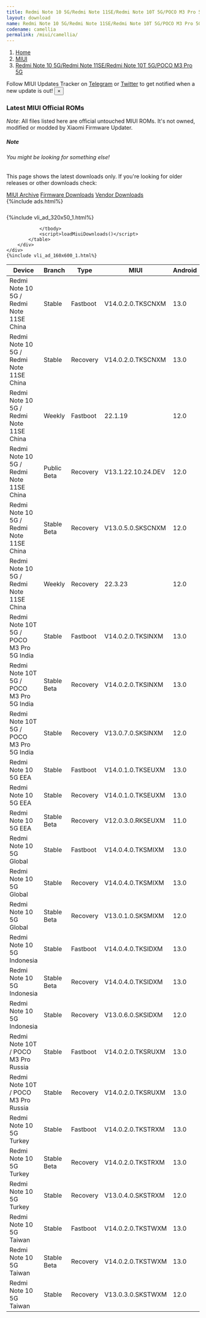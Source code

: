 ```yaml
---
title: Redmi Note 10 5G/Redmi Note 11SE/Redmi Note 10T 5G/POCO M3 Pro 5G (camellia) MIUI Downloads
layout: download
name: Redmi Note 10 5G/Redmi Note 11SE/Redmi Note 10T 5G/POCO M3 Pro 5G
codename: camellia
permalink: /miui/camellia/
---
```

<nav aria-label="breadcrumb">
    <ol class="breadcrumb">
        <li class="breadcrumb-item"><a href="/">Home</a></li>
        <li class="breadcrumb-item"><a href="/miui/">MIUI</a></li>
        <li class="breadcrumb-item active" aria-current="page"><a href="/miui/camellia/">Redmi Note 10 5G/Redmi Note 11SE/Redmi Note 10T 5G/POCO M3 Pro 5G</a></li>
    </ol>
</nav>
<div class="alert alert-primary alert-dismissible fade show" role="alert">
    Follow MIUI Updates Tracker on <a href="https://t.me/MIUIUpdatesTracker" class="alert-link">Telegram</a>
     or <a href="https://twitter.com/MiFwUpdater" class="alert-link">Twitter</a> to get notified when a new update is out!
    <button type="button" class="close" data-dismiss="alert" aria-label="Close">
        <span aria-hidden="true">&times;</span>
    </button>
</div>

### Latest MIUI Official ROMs
*Note*: All files listed here are official untouched MIUI ROMs. It's not owned, modified or modded by Xiaomi Firmware Updater.
<div class="card">
  <div class="card-body">
    <h5 class="card-title">Note</h5>
    <h6 class="card-subtitle mb-2 text-muted">You might be looking for something else!</h6>
    <p class="card-text">This page shows the latest downloads only.
     If you're looking for older releases or other downloads check:</p>
    <a href="/archive/miui/camellia/" class="card-link">MIUI Archive</a>
    <a href="/firmware/camellia/" class="card-link">Firmware Downloads</a>
    <a href="/vendor/camellia/" class="card-link">Vendor Downloads</a>
  </div>
</div>
{%include ads.html%}
<div class="row justify-content-center">
    <div class="col-10">
        <div class="table-responsive-md" style="margin-top: 25px;">
            {%include vli_ad_320x50_1.html%}
            <table id="miui" class="display dt-responsive nowrap compact table table-striped table-hover table-sm">
                <thead class="thead-dark">
                    <tr>
                        <th data-ref="device">Device</th>
                        <th data-ref="branch">Branch</th>
                        <th data-ref="type">Type</th>
                        <th data-ref="miui">MIUI</th>
                        <th data-ref="android">Android</th>
                        <th data-ref="size">Size</th>
                        <th data-ref="size">Date</th>
                        <th data-ref="link">Link</th>
                    </tr>
                </thead>
                <tbody>
                <tr><td>Redmi Note 10 5G / Redmi Note 11SE China</td><td>Stable</td><td>Fastboot</td><td>V14.0.2.0.TKSCNXM</td><td>13.0</td><td>5.8 GB</td><td>2023-03-10</td><td><a href="/miui/camellia/stable/V14.0.2.0.TKSCNXM/">Download</a></td></tr>
<tr><td>Redmi Note 10 5G / Redmi Note 11SE China</td><td>Stable</td><td>Recovery</td><td>V14.0.2.0.TKSCNXM</td><td>13.0</td><td>4.5 GB</td><td>2023-03-17</td><td><a href="/miui/camellia/stable/V14.0.2.0.TKSCNXM/">Download</a></td></tr>
<tr><td>Redmi Note 10 5G / Redmi Note 11SE China</td><td>Weekly</td><td>Fastboot</td><td>22.1.19</td><td>12.0</td><td>5.5 GB</td><td>2022-01-19</td><td><a href="/miui/camellia/weekly/22.1.19/">Download</a></td></tr>
<tr><td>Redmi Note 10 5G / Redmi Note 11SE China</td><td>Public Beta</td><td>Recovery</td><td>V13.1.22.10.24.DEV</td><td>12.0</td><td>4.2 GB</td><td>2022-10-28</td><td><a href="/miui/camellia/public beta/V13.1.22.10.24.DEV/">Download</a></td></tr>
<tr><td>Redmi Note 10 5G / Redmi Note 11SE China</td><td>Stable Beta</td><td>Recovery</td><td>V13.0.5.0.SKSCNXM</td><td>12.0</td><td>4.0 GB</td><td>2022-09-12</td><td><a href="/miui/camellia/stable beta/V13.0.5.0.SKSCNXM/">Download</a></td></tr>
<tr><td>Redmi Note 10 5G / Redmi Note 11SE China</td><td>Weekly</td><td>Recovery</td><td>22.3.23</td><td>12.0</td><td>4.0 GB</td><td>2022-03-24</td><td><a href="/miui/camellia/weekly/22.3.23/">Download</a></td></tr>
<tr><td>Redmi Note 10T 5G / POCO M3 Pro 5G India</td><td>Stable</td><td>Fastboot</td><td>V14.0.2.0.TKSINXM</td><td>13.0</td><td>4.8 GB</td><td>2023-05-04</td><td><a href="/miui/camellia/stable/V14.0.2.0.TKSINXM/">Download</a></td></tr>
<tr><td>Redmi Note 10T 5G / POCO M3 Pro 5G India</td><td>Stable Beta</td><td>Recovery</td><td>V14.0.2.0.TKSINXM</td><td>13.0</td><td>3.7 GB</td><td>2023-05-10</td><td><a href="/miui/camellia/stable beta/V14.0.2.0.TKSINXM/">Download</a></td></tr>
<tr><td>Redmi Note 10T 5G / POCO M3 Pro 5G India</td><td>Stable</td><td>Recovery</td><td>V13.0.7.0.SKSINXM</td><td>12.0</td><td>3.1 GB</td><td>2023-03-13</td><td><a href="/miui/camellia/stable/V13.0.7.0.SKSINXM/">Download</a></td></tr>
<tr><td>Redmi Note 10 5G EEA</td><td>Stable</td><td>Fastboot</td><td>V14.0.1.0.TKSEUXM</td><td>13.0</td><td>5.9 GB</td><td>2023-03-29</td><td><a href="/miui/camellian/stable/V14.0.1.0.TKSEUXM/">Download</a></td></tr>
<tr><td>Redmi Note 10 5G EEA</td><td>Stable</td><td>Recovery</td><td>V14.0.1.0.TKSEUXM</td><td>13.0</td><td>3.8 GB</td><td>2023-04-06</td><td><a href="/miui/camellian/stable/V14.0.1.0.TKSEUXM/">Download</a></td></tr>
<tr><td>Redmi Note 10 5G EEA</td><td>Stable Beta</td><td>Recovery</td><td>V12.0.3.0.RKSEUXM</td><td>11.0</td><td>2.3 GB</td><td>2021-04-28</td><td><a href="/miui/camellian/stable beta/V12.0.3.0.RKSEUXM/">Download</a></td></tr>
<tr><td>Redmi Note 10 5G Global</td><td>Stable</td><td>Fastboot</td><td>V14.0.4.0.TKSMIXM</td><td>13.0</td><td>6.2 GB</td><td>2023-05-17</td><td><a href="/miui/camellian/stable/V14.0.4.0.TKSMIXM/">Download</a></td></tr>
<tr><td>Redmi Note 10 5G Global</td><td>Stable</td><td>Recovery</td><td>V14.0.4.0.TKSMIXM</td><td>13.0</td><td>3.9 GB</td><td>2023-05-23</td><td><a href="/miui/camellian/stable/V14.0.4.0.TKSMIXM/">Download</a></td></tr>
<tr><td>Redmi Note 10 5G Global</td><td>Stable Beta</td><td>Recovery</td><td>V13.0.1.0.SKSMIXM</td><td>12.0</td><td>3.0 GB</td><td>2022-04-27</td><td><a href="/miui/camellian/stable beta/V13.0.1.0.SKSMIXM/">Download</a></td></tr>
<tr><td>Redmi Note 10 5G Indonesia</td><td>Stable</td><td>Fastboot</td><td>V14.0.4.0.TKSIDXM</td><td>13.0</td><td>5.7 GB</td><td>2023-05-16</td><td><a href="/miui/camellian/stable/V14.0.4.0.TKSIDXM/">Download</a></td></tr>
<tr><td>Redmi Note 10 5G Indonesia</td><td>Stable Beta</td><td>Recovery</td><td>V14.0.4.0.TKSIDXM</td><td>13.0</td><td>3.8 GB</td><td>2023-05-18</td><td><a href="/miui/camellian/stable beta/V14.0.4.0.TKSIDXM/">Download</a></td></tr>
<tr><td>Redmi Note 10 5G Indonesia</td><td>Stable</td><td>Recovery</td><td>V13.0.6.0.SKSIDXM</td><td>12.0</td><td>3.2 GB</td><td>2023-03-13</td><td><a href="/miui/camellian/stable/V13.0.6.0.SKSIDXM/">Download</a></td></tr>
<tr><td>Redmi Note 10T / POCO M3 Pro Russia</td><td>Stable</td><td>Fastboot</td><td>V14.0.2.0.TKSRUXM</td><td>13.0</td><td>5.7 GB</td><td>2023-05-17</td><td><a href="/miui/camellian/stable/V14.0.2.0.TKSRUXM/">Download</a></td></tr>
<tr><td>Redmi Note 10T / POCO M3 Pro Russia</td><td>Stable</td><td>Recovery</td><td>V14.0.2.0.TKSRUXM</td><td>13.0</td><td>3.8 GB</td><td>2023-05-22</td><td><a href="/miui/camellian/stable/V14.0.2.0.TKSRUXM/">Download</a></td></tr>
<tr><td>Redmi Note 10 5G Turkey</td><td>Stable</td><td>Fastboot</td><td>V14.0.2.0.TKSTRXM</td><td>13.0</td><td>5.7 GB</td><td>2023-05-17</td><td><a href="/miui/camellian/stable/V14.0.2.0.TKSTRXM/">Download</a></td></tr>
<tr><td>Redmi Note 10 5G Turkey</td><td>Stable Beta</td><td>Recovery</td><td>V14.0.2.0.TKSTRXM</td><td>13.0</td><td>3.8 GB</td><td>2023-05-24</td><td><a href="/miui/camellian/stable beta/V14.0.2.0.TKSTRXM/">Download</a></td></tr>
<tr><td>Redmi Note 10 5G Turkey</td><td>Stable</td><td>Recovery</td><td>V13.0.4.0.SKSTRXM</td><td>12.0</td><td>3.2 GB</td><td>2023-01-13</td><td><a href="/miui/camellian/stable/V13.0.4.0.SKSTRXM/">Download</a></td></tr>
<tr><td>Redmi Note 10 5G Taiwan</td><td>Stable</td><td>Fastboot</td><td>V14.0.2.0.TKSTWXM</td><td>13.0</td><td>5.2 GB</td><td>2023-05-17</td><td><a href="/miui/camellian/stable/V14.0.2.0.TKSTWXM/">Download</a></td></tr>
<tr><td>Redmi Note 10 5G Taiwan</td><td>Stable Beta</td><td>Recovery</td><td>V14.0.2.0.TKSTWXM</td><td>13.0</td><td>3.7 GB</td><td>2023-05-22</td><td><a href="/miui/camellian/stable beta/V14.0.2.0.TKSTWXM/">Download</a></td></tr>
<tr><td>Redmi Note 10 5G Taiwan</td><td>Stable</td><td>Recovery</td><td>V13.0.3.0.SKSTWXM</td><td>12.0</td><td>3.1 GB</td><td>2022-12-01</td><td><a href="/miui/camellian/stable/V13.0.3.0.SKSTWXM/">Download</a></td></tr>

                </tbody>
                <script>loadMiuiDownloads()</script>
            </table>
        </div>
    </div>
    {%include vli_ad_160x600_1.html%}
</div>
